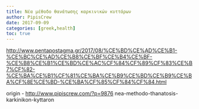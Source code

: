 ```yaml
---
title: Νέα μέθοδο θανάτωσης καρκινικών κυττάρων
author: PipisCrew
date: 2017-09-09
categories: [greek,health]
toc: true
---
```


http://www.pentapostagma.gr/2017/08/%CE%BD%CE%AD%CE%B1-%CE%BC%CE%AD%CE%B8%CE%BF%CE%B4%CE%BF-%CE%B8%CE%B1%CE%BD%CE%AC%CF%84%CF%89%CF%83%CE%B7%CF%82-%CE%BA%CE%B1%CF%81%CE%BA%CE%B9%CE%BD%CE%B9%CE%BA%CF%8E%CE%BD-%CE%BA%CF%85%CF%84%CF%84.html

origin - http://www.pipiscrew.com/?p=9876 nea-methodo-thanatosis-karkinikon-kyttaron